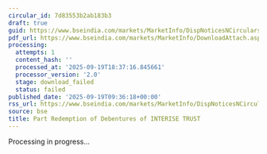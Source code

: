 ```yaml
---
circular_id: 7d83553b2ab183b3
draft: true
guid: https://www.bseindia.com/markets/MarketInfo/DispNoticesNCirculars.aspx?Noticeid={B3F56FF4-E11A-4FFB-AB19-58A60721443F}&noticeno=20250919-7&dt=09/19/2025&icount=7&totcount=44&flag=0
pdf_url: https://www.bseindia.com/markets/MarketInfo/DownloadAttach.aspx?id=20250919-7&attachedId=
processing:
  attempts: 1
  content_hash: ''
  processed_at: '2025-09-19T18:37:16.845661'
  processor_version: '2.0'
  stage: download_failed
  status: failed
published_date: '2025-09-19T09:36:18+00:00'
rss_url: https://www.bseindia.com/markets/MarketInfo/DispNoticesNCirculars.aspx?Noticeid={B3F56FF4-E11A-4FFB-AB19-58A60721443F}&noticeno=20250919-7&dt=09/19/2025&icount=7&totcount=44&flag=0
source: bse
title: Part Redemption of Debentures of INTERISE TRUST
---
```


Processing in progress...